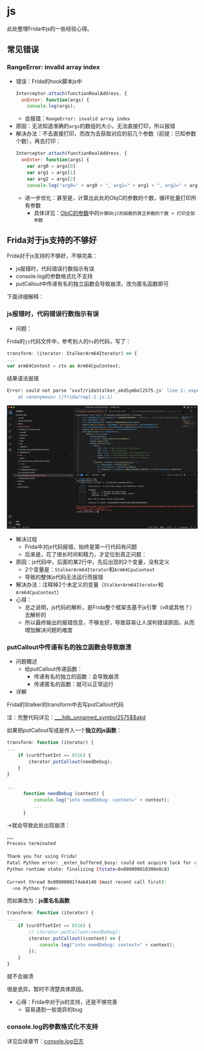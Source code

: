 # js

此处整理Frida中js的一些经验心得。

## 常见错误

### RangeError: invalid array index

* 错误：Frida的hook脚本js中
  ```js
  Interceptor.attach(functionRealAddress, {
    onEnter: function(args) {
      console.log(args);
  ```
  * 会报错：`RangeError: invalid array index`
* 原因：无法知道准确的`args`的数组的大小，无法直接打印，所以报错
* 解决办法：不去直接打印，而改为去获取对应的前几个参数（前提：已知参数个数），再去打印：
  ```js
  Interceptor.attach(functionRealAddress, {
    onEnter: function(args) {
      var arg0 = args[0]
      var arg1 = args[1]
      var arg2 = args[2]
      console.log("arg0=" + arg0 + ", arg1=" + arg1 + ", arg2=" + arg2);
  ```
  * 进一步优化：甚至是，计算出此处的ObjC的参数的个数，循环批量打印所有参数
    * 具体详见：[ObjC的参数](../../use_frida/frida_cli/ios_objc/objc_para.md)中的`计算ObjC的函数的真正参数的个数 + 打印全部参数`

## Frida对于js支持的不够好

Frida对于js支持的不够好，不够完美：

* js报错时，代码错误行数指示有误
* console.log的参数格式化不支持
* putCallout中传递有名的独立函数会导致崩溃，改为匿名函数即可

下面详细解释：

### js报错时，代码错误行数指示有误

* 问题：

Frida的`js`代码文件中，参考别人的`ts`的代码，写了：

```js
transform: (iterator: StalkerArm64Iterator) => {
...
var arm64Context = ctx as Arm64CpuContext;
```

结果语法报错

```bash
Error: could not parse ‘xxxf/ridaStalker_akdSymbol2575.js' line 1: expecting ','
    at <anonymous> (/frida/repl-2.js:1)
```

![frida_js_not_parse](../../assets/img/frida_js_not_parse.png)

* 解决过程
  * Frida中对js代码报错，始终是第一行代码有问题
  * 后来是，花了很长时间和精力，才定位到真正问题：
* 原因：js代码中，后面的某2行中，先后出现的2个变量，没有定义
  * 2个变量是：`StalkerArm64Iterator`和`Arm64CpuContext`
  * 导致的整体js代码无法运行而报错
* 解决办法：注释掉2个未定义的变量（`StalkerArm64Iterator`和`Arm64CpuContext`）
* 心得：
  * 总之说明，js代码的解析，是Frida整个框架去基于js引擎（v8或其他？）去解析的
  * 所以最终输出的报错信息，不够友好，导致容易让人误判错误原因，从而增加解决问题的难度

### putCallout中传递有名的独立函数会导致崩溃

* 问题概述
  * 给putCallout传递函数：
    * 传递有名的独立的函数：会导致崩溃
    * 传递匿名的函数：就可以正常运行
* 详解

Frida的Stalker的transform中去写putCallout代码

注：完整代码详见：[___lldb_unnamed_symbol2575$$akd](../../frida_example/frida/ios_objc/stalker/akd_lldb_unnamed_symbol2575.md)

如果把putCallout写成是传入一个**独立的js函数**：

```js
transform: function (iterator) {
...
    if (curOffsetInt == 8516) {
        iterator.putCallout(needDebug);
    }
}

...
      function needDebug (context) {
          console.log("into needDebug: context=" + context);
          ...
      }
```

->就会导致此处出现崩溃：

```bash
。。。
Process terminated

Thank you for using Frida!
Fatal Python error: _enter_buffered_busy: could not acquire lock for <_io.BufferedReader name='<stdin>'> at interpreter shutdown, possibly due to daemon threads
Python runtime state: finalizing (tstate=0x000000010308e0c8)

Current thread 0x00000001f4ab4140 (most recent call first):
  <no Python frame>
```

而如果改为：**js匿名名函数**

```js
transform: function (iterator) {
...
    if (curOffsetInt == 8516) {
        // iterator.putCallout(needDebug);
        iterator.putCallout((context) => {
            console.log("into needDebug: context=" + context);
        });
    }
}
```

就不会崩溃

很是诡异。暂时不清楚具体原因。

* 心得：Frida中对于js的支持，还是不够完善
  * 容易遇到一些诡异的bug

### console.log的参数格式化不支持

详见后续章节：[console.log日志](../../summary_note/js/console_log.md)
